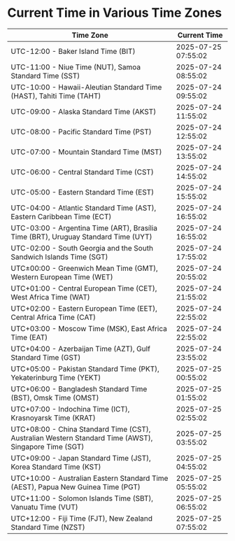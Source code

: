 # Current Time in Various Time Zones

| Time Zone | Current Time |
|-----------|--------------|
| UTC-12:00 - Baker Island Time (BIT) | 2025-07-25 07:55:02 |
| UTC-11:00 - Niue Time (NUT), Samoa Standard Time (SST) | 2025-07-24 08:55:02 |
| UTC-10:00 - Hawaii-Aleutian Standard Time (HAST), Tahiti Time (TAHT) | 2025-07-24 09:55:02 |
| UTC-09:00 - Alaska Standard Time (AKST) | 2025-07-24 11:55:02 |
| UTC-08:00 - Pacific Standard Time (PST) | 2025-07-24 12:55:02 |
| UTC-07:00 - Mountain Standard Time (MST) | 2025-07-24 13:55:02 |
| UTC-06:00 - Central Standard Time (CST) | 2025-07-24 14:55:02 |
| UTC-05:00 - Eastern Standard Time (EST) | 2025-07-24 15:55:02 |
| UTC-04:00 - Atlantic Standard Time (AST), Eastern Caribbean Time (ECT) | 2025-07-24 16:55:02 |
| UTC-03:00 - Argentina Time (ART), Brasília Time (BRT), Uruguay Standard Time (UYT) | 2025-07-24 16:55:02 |
| UTC-02:00 - South Georgia and the South Sandwich Islands Time (SGT) | 2025-07-24 17:55:02 |
| UTC±00:00 - Greenwich Mean Time (GMT), Western European Time (WET) | 2025-07-24 20:55:02 |
| UTC+01:00 - Central European Time (CET), West Africa Time (WAT) | 2025-07-24 21:55:02 |
| UTC+02:00 - Eastern European Time (EET), Central Africa Time (CAT) | 2025-07-24 22:55:02 |
| UTC+03:00 - Moscow Time (MSK), East Africa Time (EAT) | 2025-07-24 22:55:02 |
| UTC+04:00 - Azerbaijan Time (AZT), Gulf Standard Time (GST) | 2025-07-24 23:55:02 |
| UTC+05:00 - Pakistan Standard Time (PKT), Yekaterinburg Time (YEKT) | 2025-07-25 00:55:02 |
| UTC+06:00 - Bangladesh Standard Time (BST), Omsk Time (OMST) | 2025-07-25 01:55:02 |
| UTC+07:00 - Indochina Time (ICT), Krasnoyarsk Time (KRAT) | 2025-07-25 02:55:02 |
| UTC+08:00 - China Standard Time (CST), Australian Western Standard Time (AWST), Singapore Time (SGT) | 2025-07-25 03:55:02 |
| UTC+09:00 - Japan Standard Time (JST), Korea Standard Time (KST) | 2025-07-25 04:55:02 |
| UTC+10:00 - Australian Eastern Standard Time (AEST), Papua New Guinea Time (PGT) | 2025-07-25 05:55:02 |
| UTC+11:00 - Solomon Islands Time (SBT), Vanuatu Time (VUT) | 2025-07-25 06:55:02 |
| UTC+12:00 - Fiji Time (FJT), New Zealand Standard Time (NZST) | 2025-07-25 07:55:02 |
